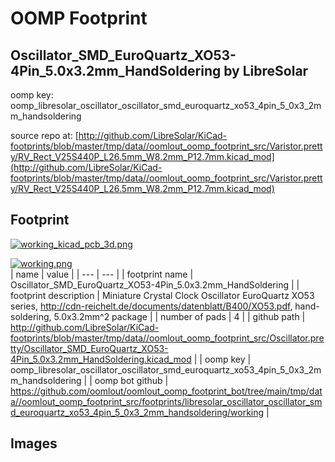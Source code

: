 # OOMP Footprint  
## Oscillator_SMD_EuroQuartz_XO53-4Pin_5.0x3.2mm_HandSoldering  by LibreSolar  
  
oomp key: oomp_libresolar_oscillator_oscillator_smd_euroquartz_xo53_4pin_5_0x3_2mm_handsoldering  
  
source repo at: [http://github.com/LibreSolar/KiCad-footprints/blob/master/tmp/data//oomlout_oomp_footprint_src/Varistor.pretty/RV_Rect_V25S440P_L26.5mm_W8.2mm_P12.7mm.kicad_mod](http://github.com/LibreSolar/KiCad-footprints/blob/master/tmp/data//oomlout_oomp_footprint_src/Varistor.pretty/RV_Rect_V25S440P_L26.5mm_W8.2mm_P12.7mm.kicad_mod)  
## Footprint  
  
[![working_kicad_pcb_3d.png](working_kicad_pcb_3d_600.png)](working_kicad_pcb_3d.png)  
  
[![working.png](working_600.png)](working.png)  
| name | value | 
| --- | --- | 
| footprint name | Oscillator_SMD_EuroQuartz_XO53-4Pin_5.0x3.2mm_HandSoldering | 
| footprint description | Miniature Crystal Clock Oscillator EuroQuartz XO53 series, http://cdn-reichelt.de/documents/datenblatt/B400/XO53.pdf, hand-soldering, 5.0x3.2mm^2 package | 
| number of pads | 4 | 
| github path | http://github.com/LibreSolar/KiCad-footprints/blob/master/tmp/data//oomlout_oomp_footprint_src/Oscillator.pretty/Oscillator_SMD_EuroQuartz_XO53-4Pin_5.0x3.2mm_HandSoldering.kicad_mod | 
| oomp key | oomp_libresolar_oscillator_oscillator_smd_euroquartz_xo53_4pin_5_0x3_2mm_handsoldering | 
| oomp bot github | https://github.com/oomlout/oomlout_oomp_footprint_bot/tree/main/tmp/data//oomlout_oomp_footprint_src/footprints/libresolar_oscillator_oscillator_smd_euroquartz_xo53_4pin_5_0x3_2mm_handsoldering/working | 
## Images  
